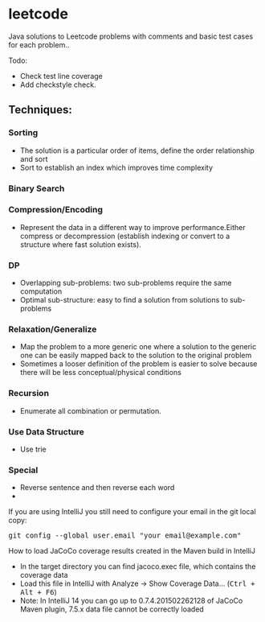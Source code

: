 # leetcode
Java solutions to Leetcode problems with comments and basic test cases for each problem.. 



Todo:
 - Check test line coverage
 - Add checkstyle check.


## Techniques:

### Sorting
- The solution is a particular order of items, define the order relationship and sort
- Sort to establish an index which improves time complexity

### Binary Search

### Compression/Encoding
- Represent the data in a different way to improve performance.Either compress or decompression (establish indexing or convert to a structure where fast solution exists).

### DP
- Overlapping sub-problems: two sub-problems require the same computation
- Optimal sub-structure: easy to find a solution from solutions to sub-problems

### Relaxation/Generalize
- Map the problem to a more generic one where a solution to the generic one can be easily mapped back to the solution to the original problem
- Sometimes a looser definition of the problem is easier to solve because there will be less conceptual/physical conditions

### Recursion
- Enumerate all combination or permutation.


### Use Data Structure
- Use trie 


### Special
- Reverse sentence and then reverse each word
- 



If you are using IntelliJ you still need to configure your email in the git local copy:
<pre>
git config --global user.email "your_email@example.com"
</pre>

How to load JaCoCo coverage results created in the Maven build in IntelliJ
* In the target directory you can find jacoco.exec file, which contains the coverage data 
* Load this file in IntelliJ with Analyze -&gt; Show Coverage Data... (<kbd>Ctrl + Alt + F6</kbd>)
* Note: In IntelliJ 14 you can go up to 0.7.4.201502262128 of JaCoCo Maven plugin, 7.5.x data file cannot be correctly loaded
